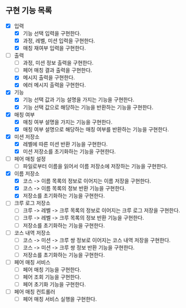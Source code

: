 ## 구현 기능 목록

- [x] 입력
    - [x] 기능 선택 입력을 구현한다.
    - [x] 과정, 레벨, 미션 입력을 구현한다.
    - [x] 매칭 재여부 입력을 구현한다.
- [ ] 출력
    - [ ] 과정, 미션 정보 출력을 구현한다.
    - [ ] 페어 매칭 결과 출력을 구현한다.
    - [x] 메시지 출력을 구현한다.
    - [x] 에러 메시지 출력을 구현한다.
- [x] 기능
    - [x] 기능 선택 값과 기능 설명을 가지는 기능을 구현한다.
    - [x] 기능 선택 값으로 해당하는 기능을 반환하는 기능을 구현한다.
- [x] 매칭 여부
    - [x] 매칭 여부 설명을 가지는 기능을 구현한다.
    - [x] 매칭 여부 설명으로 해당하는 매칭 여부를 반환하는 기능을 구현한다.
- [x] 미션 저장소
    - [x] 레벨에 따른 미션 반환 기능을 구현한다.
    - [x] 미션 저장소를 초기화하는 기능을 구현한다.
- [ ] 페어 매칭 설정
    - [ ] 파일로부터 이름을 읽어서 이름 저장소에 저장하는 기능을 구현한다.
- [x] 이름 저장소
    - [x] 코스 -> 이름 목록의 정보로 이어지는 이름 저장을 구현한다.
    - [x] 코스 -> 이름 목록의 정보 반환 기능을 구현한다.
    - [x] 저장소를 초기화하는 기능을 구현한다.
- [ ] 크루 로그 저장소
    - [ ] 크루 -> 레벨 -> 크루 목록의 정보로 이어지는 크루 로그 저장을 구현한다.
    - [ ] 크루 -> 레벨 -> 크루 목록의 정보 반환 기능을 구현한다.
    - [ ] 저장소를 초기화하는 기능을 구현한다.
- [ ] 코스 내역 저장소
    - [ ] 코스 -> 미션 -> 크루 쌍 정보로 이어지는 코스 내역 저장을 구현한다.
    - [ ] 코스 -> 미션 -> 크루 쌍 정보 반환 기능을 구현한다.
    - [ ] 저장소를 초기화하는 기능을 구현한다.
- [ ] 페어 매칭 서비스
    - [ ] 페어 매칭 기능을 구현한다.
    - [ ] 페어 조회 기능을 구현한다.
    - [ ] 페어 초기화 기능을 구현한다.
- [ ] 페어 매칭 컨트롤러
    - [ ] 페어 매칭 서비스 실행을 구현한다.
